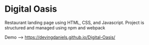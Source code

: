 # Digital Oasis

Restaurant landing page using HTML, CSS, and Javascript. Project is structured and managed using npm and webpack 

Demo --> https://devingdaniels.github.io/Digital-Oasis/
